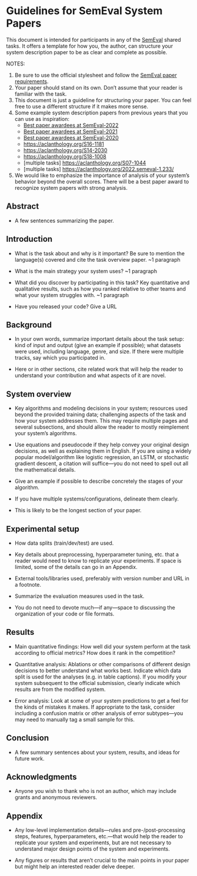 # Guidelines for SemEval System Papers

This document is intended for participants in any of the [SemEval](http://semeval.github.io) shared tasks.
It offers a template for how you, the author, can structure your system description paper to be as clear and complete as possible.

NOTES: 

1. Be sure to use the official stylesheet and follow the [SemEval paper requirements](paper-requirements.html).
2. Your paper should stand on its own. Don’t assume that your reader is familiar with the task. 
3. This document is just a guideline for structuring your paper. You can feel free to use a different structure if it makes more sense.
4. Some example system description papers from previous years that you can use as inspiration:
   - [Best paper awardees at SemEval-2022](https://semeval.github.io/SemEval2022/awards)
   - [Best paper awardees at SemEval-2021](https://semeval.github.io/SemEval2021/awards)
   - [Best paper awardees at SemEval-2020](https://semeval.github.io/semeval2020-awards.html)
   - <https://aclanthology.org/S16-1181>
   - <https://aclanthology.org/S14-2030>
   - <https://aclanthology.org/S18-1008>
   - [multiple tasks] <https://aclanthology.org/S07-1044>
   - [multiple tasks] <https://aclanthology.org/2022.semeval-1.233/>
5. We would like to emphasize the importance of analysis of your system’s behavior beyond the overall scores. There will be a best paper award to recognize system papers with strong analysis.

## Abstract

- A few sentences summarizing the paper.

## Introduction

- What is the task about and why is it important? Be sure to mention the language(s) covered and cite the task overview paper. ~1 paragraph

- What is the main strategy your system uses? ~1 paragraph

- What did you discover by participating in this task? Key quantitative and qualitative results, such as how you ranked relative to other teams and what your system struggles with. ~1 paragraph

- Have you released your code? Give a URL

## Background

- In your own words, summarize important details about the task setup: kind of input and output (give an example if possible); what datasets were used, including language, genre, and size. If there were multiple tracks, say which you participated in.

- Here or in other sections, cite related work that will help the reader to understand your contribution and what aspects of it are novel.

## System overview

- Key algorithms and modeling decisions in your system; resources used beyond the provided training data; challenging aspects of the task and how your system addresses them. This may require multiple pages and several subsections, and should allow the reader to mostly reimplement your system’s algorithms.

- Use equations and pseudocode if they help convey your original design decisions, as well as explaining them in English. If you are using a widely popular model/algorithm like logistic regression, an LSTM, or stochastic gradient descent, a citation will suffice—you do not need to spell out all the mathematical details.

- Give an example if possible to describe concretely the stages of your algorithm.

- If you have multiple systems/configurations, delineate them clearly.

- This is likely to be the longest section of your paper.

## Experimental setup

- How data splits (train/dev/test) are used.

- Key details about preprocessing, hyperparameter tuning, etc. that a reader would need to know to replicate your experiments. If space is limited, some of the details can go in an Appendix. 

- External tools/libraries used, preferably with version number and URL in a footnote.

- Summarize the evaluation measures used in the task.

- You do not need to devote much—if any—space to discussing the organization of your code or file formats.

## Results

- Main quantitative findings: How well did your system perform at the task according to official metrics? How does it rank in the competition?

- Quantitative analysis: Ablations or other comparisons of different design decisions to better understand what works best. Indicate which data split is used for the analyses (e.g. in table captions). If you modify your system subsequent to the official submission, clearly indicate which results are from the modified system.

- Error analysis: Look at some of your system predictions to get a feel for the kinds of mistakes it makes. If appropriate to the task, consider including a confusion matrix or other analysis of error subtypes—you may need to manually tag a small sample for this.

## Conclusion

- A few summary sentences about your system, results, and ideas for future work.

## Acknowledgments

- Anyone you wish to thank who is not an author, which may include grants and anonymous reviewers.

## Appendix

- Any low-level implementation details—rules and pre-/post-processing steps, features, hyperparameters, etc.—that would help the reader to replicate your system and experiments, but are not necessary to understand major design points of the system and experiments.

- Any figures or results that aren’t crucial to the main points in your paper but might help an interested reader delve deeper.
